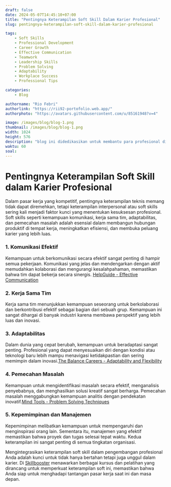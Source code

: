 ```yaml
---
draft: false
date: 2024-05-07T14:45:10+07:00
title: "Pentingnya Keterampilan Soft Skill Dalam Karier Profesional"
slug: pentingnya-keterampilan-soft-skill-dalam-karier-profesional

tags:
    - Soft Skills
    - Professional Development
    - Career Growth
    - Effective Communication
    - Teamwork
    - Leadership Skills
    - Problem Solving
    - Adaptability
    - Workplace Success
    - Professional Tips

categories:
    - Blog

authorname: "Rio Febri"
authorlink: "https://rii92-portofolio.web.app/"
authorphoto: "https://avatars.githubusercontent.com/u/85161948?v=4"

image: /images/blog/blog-1.png
thumbnail: /images/blog/blog-1.png
width: 1024
height: 576
description: "blog ini didedikasikan untuk membantu para profesional di semua tingkat karier mengembangkan keterampilan interpersonal yang penting untuk kesuksesan di tempat kerja. Dari komunikasi efektif dan kerjasama tim hingga adaptabilitas dan kepemimpinan, blog ini menyediakan panduan mendalam, tip praktis, dan wawasan industri untuk meningkatkan keterampilan soft skill. Gabung dengan kami untuk membuka potensi penuh Anda dan naik ke puncak karier Anda dengan keterampilan yang benar-benar membedakan."
waktu: 60
soal:
---
```

# **Pentingnya Keterampilan Soft Skill dalam Karier Profesional**

Dalam pasar kerja yang kompetitif, pentingnya keterampilan teknis memang tidak dapat diremehkan, tetapi keterampilan interpersonal atau soft skills sering kali menjadi faktor kunci yang menentukan kesuksesan profesional. Soft skills seperti kemampuan komunikasi, kerja sama tim, adaptabilitas, dan pemecahan masalah adalah esensial dalam membangun hubungan produktif di tempat kerja, meningkatkan efisiensi, dan membuka peluang karier yang lebih luas.

### **1. Komunikasi Efektif**

Kemampuan untuk berkomunikasi secara efektif sangat penting di hampir semua pekerjaan. Komunikasi yang jelas dan mendengarkan dengan aktif memudahkan kolaborasi dan mengurangi kesalahpahaman, memastikan bahwa tim dapat bekerja secara sinergis. [HelpGuide - Effective Communication](https://www.helpguide.org/articles/relationships-communication/effective-communication.htm)

### **2. Kerja Sama Tim**

Kerja sama tim menunjukkan kemampuan seseorang untuk berkolaborasi dan berkontribusi efektif sebagai bagian dari sebuah grup. Kemampuan ini sangat dihargai di banyak industri karena membawa perspektif yang lebih luas dan inovasi.

### **3. Adaptabilitas**

Dalam dunia yang cepat berubah, kemampuan untuk beradaptasi sangat penting. Profesional yang dapat menyesuaikan diri dengan kondisi atau teknologi baru lebih mampu menavigasi ketidakpastian dan sering memimpin dalam inovasi.[The Balance Careers - Adaptability and Flexibility](https://www.thebalancecareers.com/what-is-adaptability-1917982)

### **4. Pemecahan Masalah**

Kemampuan untuk mengidentifikasi masalah secara efektif, menganalisis penyebabnya, dan menghasilkan solusi kreatif sangat berharga. Pemecahan masalah menggabungkan kemampuan analitis dengan pendekatan inovatif.[Mind Tools - Problem Solving Techniques](https://www.mindtools.com/pages/article/newTMC_00.htm)

### **5. Kepemimpinan dan Manajemen**

Kepemimpinan melibatkan kemampuan untuk mempengaruhi dan menginspirasi orang lain. Sementara itu, manajemen yang efektif memastikan bahwa proyek dan tugas selesai tepat waktu. Kedua keterampilan ini sangat penting di semua tingkatan organisasi.

Mengintegrasikan keterampilan soft skill dalam pengembangan profesional Anda adalah kunci untuk tidak hanya bertahan tetapi juga unggul dalam karier. Di [Skillbooster](https://jagoberkarir.com/skillbooster/list/) menawarkan berbagai kursus dan pelatihan yang dirancang untuk memperkuat keterampilan soft ini, memastikan bahwa Anda siap untuk menghadapi tantangan pasar kerja saat ini dan masa depan.
